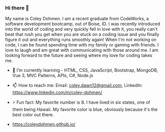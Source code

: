 ### Hi there 👋

My name is Coley Dohmen. I am a recent graduate from CodeWorks, a software development bootcamp, out of Boise, ID. I was recently introduced into the world of coding and very quickly fell in love with it, you really can't beat that rush you get when you are stuck on a coding issue and you finally figure it out and everything runs smoothly again! When I'm not working on code, I can be found spending time with my family or gaming with friends. I love to laugh and am great with communicating with those around me. I am looking forward to the future and seeing where my love for coding takes me.

- 🌱 I’m currently learning -  HTML, CSS, JavaScript, Bootstrap, MongoDB, Vue 3, MVC Patterns, APIs, C#, Node.js

- 📫 How to reach me: Email: coley.dawn12@gmail.com, LinkedIn: https://www.linkedin.com/in/coley-dohmen/

- ⚡ Fun fact: My favorite number is 8. I have lived in six states, one of them being Hawaii. My favorite color is blue, obviously because it's the best color out there. 

- https://coleydohmen.github.io/
<!--
**ColeyDohmen/coleydohmen** is a ✨ _special_ ✨ repository because its `README.md` (this file) appears on your GitHub profile.

Here are some ideas to get you started:

- 🔭 I’m currently working on ...

- 👯 I’m looking to collaborate on ...
- 🤔 I’m looking for help with ...
- 💬 Ask me about ...

- 😄 Pronouns: ...

-->
